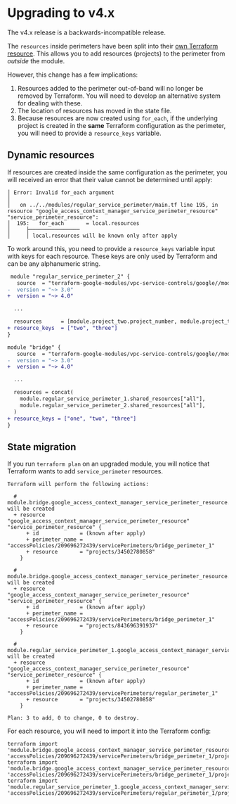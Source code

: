# Upgrading to v4.x

The v4.x release is a backwards-incompatible release.

The `resources` inside perimeters have been split into their [own Terraform resource](https://registry.terraform.io/providers/hashicorp/google/latest/docs/resources/access_context_manager_service_perimeter_resource).
This allows you to add resources (projects) to the perimeter from *outside* the module.

However, this change has a few implications:
1. Resources added to the perimeter out-of-band will no longer be removed by Terraform.
   You will need to develop an alternative system for dealing with these.
2. The location of resources has moved in the state file.
3. Because resources are now created using `for_each`, if the underlying project is created in the **same**
   Terraform configuration as the perimeter, you will need to provide a `resource_keys` variable.

## Dynamic resources
If resources are created inside the same configuration as the perimeter, you will received an error that their value cannot be determined until apply:
```
│ Error: Invalid for_each argument
│
│   on ../../modules/regular_service_perimeter/main.tf line 195, in resource "google_access_context_manager_service_perimeter_resource" "service_perimeter_resource":
│  195:   for_each       = local.resources
│     ├────────────────
│     │ local.resources will be known only after apply
```

To work around this, you need to provide a `resource_keys` variable input with keys for each resource. These keys are only used by Terraform and can be any alphanumeric string.

```diff
 module "regular_service_perimeter_2" {
   source  = "terraform-google-modules/vpc-service-controls/google//modules/regular_service_perimeter"
-  version = "~> 3.0"
+  version = "~> 4.0"

  ...

  resources      = [module.project_two.project_number, module.project_three.project_number]
+ resource_keys  = ["two", "three"]
}

module "bridge" {
   source  = "terraform-google-modules/vpc-service-controls/google//modules/bridge_service_perimeter"
-  version = "~> 3.0"
+  version = "~> 4.0"

  ...

  resources = concat(
    module.regular_service_perimeter_1.shared_resources["all"],
    module.regular_service_perimeter_2.shared_resources["all"],
  )
+ resource_keys = ["one", "two", "three"]
}
```

## State migration

If you run `terraform plan` on an upgraded module, you will notice that Terraform wants to add `service_perimeter` resources.

```
Terraform will perform the following actions:

  # module.bridge.google_access_context_manager_service_perimeter_resource.service_perimeter_resource["projects/34502780858"] will be created
  + resource "google_access_context_manager_service_perimeter_resource" "service_perimeter_resource" {
      + id             = (known after apply)
      + perimeter_name = "accessPolicies/209696272439/servicePerimeters/bridge_perimeter_1"
      + resource       = "projects/34502780858"
    }

  # module.bridge.google_access_context_manager_service_perimeter_resource.service_perimeter_resource["projects/843696391937"] will be created
  + resource "google_access_context_manager_service_perimeter_resource" "service_perimeter_resource" {
      + id             = (known after apply)
      + perimeter_name = "accessPolicies/209696272439/servicePerimeters/bridge_perimeter_1"
      + resource       = "projects/843696391937"
    }

  # module.regular_service_perimeter_1.google_access_context_manager_service_perimeter_resource.service_perimeter_resource["34502780858"] will be created
  + resource "google_access_context_manager_service_perimeter_resource" "service_perimeter_resource" {
      + id             = (known after apply)
      + perimeter_name = "accessPolicies/209696272439/servicePerimeters/regular_perimeter_1"
      + resource       = "projects/34502780858"
    }

Plan: 3 to add, 0 to change, 0 to destroy.
```

For each resource, you will need to import it into the Terraform config:

```
terraform import 'module.bridge.google_access_context_manager_service_perimeter_resource.service_perimeter_resource["one"]' 'accessPolicies/209696272439/servicePerimeters/bridge_perimeter_1/projects/34502780858'
terraform import 'module.bridge.google_access_context_manager_service_perimeter_resource.service_perimeter_resource["two"]' 'accessPolicies/209696272439/servicePerimeters/bridge_perimeter_1/projects/843696391937'
terraform import 'module.regular_service_perimeter_1.google_access_context_manager_service_perimeter_resource.service_perimeter_resource["34502780858"]' 'accessPolicies/209696272439/servicePerimeters/regular_perimeter_1/projects/34502780858'
```
